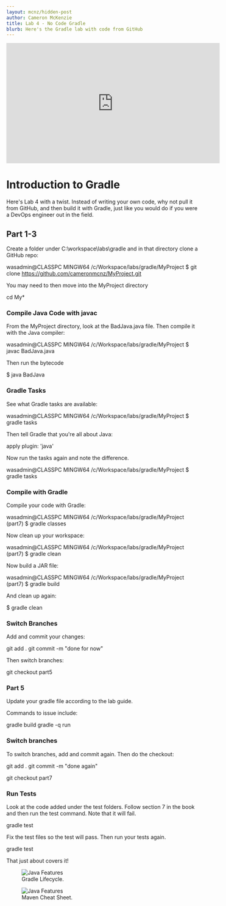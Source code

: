 ```yaml
---
layout: mcnz/hidden-post
author: Cameron McKenzie
title: Lab 4 - No Code Gradle
blurb: Here's the Gradle lab with code from GitHub
---
```


<div class="embed-responsive embed-responsive-16by9">
<iframe width="560" height="315" src="https://www.youtube.com/embed/rY-MrvpZ6xU" frameborder="0" allow="accelerometer; autoplay; clipboard-write; encrypted-media; gyroscope; picture-in-picture" allowfullscreen></iframe>
</div>

# Introduction to Gradle

Here's Lab 4 with a twist. Instead of writing your own code, why not pull it from GitHub, and then build it with Gradle, just like you would do if you were a DevOps engineer out in the field.

## Part 1-3

Create a folder under C:\workspace\labs\gradle and in that directory clone a GitHub repo:

wasadmin@CLASSPC MINGW64 /c/Workspace/labs/gradle/MyProject
$ git clone https://github.com/cameronmcnz/MyProject.git

You may need to then move into the MyProject directory

cd My*

### Compile Java Code with javac

From the MyProject directory, look at the BadJava.java file. Then compile it with the Java compiler:

wasadmin@CLASSPC MINGW64 /c/Workspace/labs/gradle/MyProject
$ javac BadJava.java

Then run the bytecode

$ java BadJava

### Gradle Tasks

See what Gradle tasks are available:

wasadmin@CLASSPC MINGW64 /c/Workspace/labs/gradle/MyProject
$ gradle tasks

Then tell Gradle that you're all about Java:

apply plugin: 'java'

Now run the tasks again and note the difference.

wasadmin@CLASSPC MINGW64 /c/Workspace/labs/gradle/MyProject
$ gradle tasks


### Compile with Gradle

Compile your code with Gradle:

wasadmin@CLASSPC MINGW64 /c/Workspace/labs/gradle/MyProject (part7)
$ gradle classes

Now clean up your workspace:

wasadmin@CLASSPC MINGW64 /c/Workspace/labs/gradle/MyProject (part7)
$ gradle clean

Now build a JAR file:

wasadmin@CLASSPC MINGW64 /c/Workspace/labs/gradle/MyProject (part7)
$ gradle build

And clean up again:

$ gradle clean

### Switch Branches

Add and commit your changes:

git add .
git commit -m "done for now"

Then switch branches:

git checkout part5

### Part 5

Update your gradle file according to the lab guide.

Commands to issue include:

gradle build
gradle -q run

### Switch branches

To switch branches, add and commit again. Then do the checkout:

git add .
git commit -m "done again"

git checkout part7

### Run Tests

Look at the code added under the test folders. Follow section 7 in the book and then run the test command. Note that it will fail.

gradle test

Fix the test files so the test will pass. Then run your tests again.

gradle test


That just about covers it!

<figure class="figure">
  <img src="https://miro.medium.com/max/700/1*E5JMRbW525OHTa1Op7dGGA.png" alt="Java Features" class="img-fluid mx-auto d-block img-thumbnail rounded ">
  <figcaption class="figure-caption">Gradle Lifecycle.</figcaption>
</figure>

<figure class="figure">
  <img src="https://pbs.twimg.com/media/C-KM9LfXkAAUFHP?format=jpg" alt="Java Features" class="img-fluid mx-auto d-block img-thumbnail rounded ">
  <figcaption class="figure-caption">Maven Cheat Sheet.</figcaption>
</figure>



